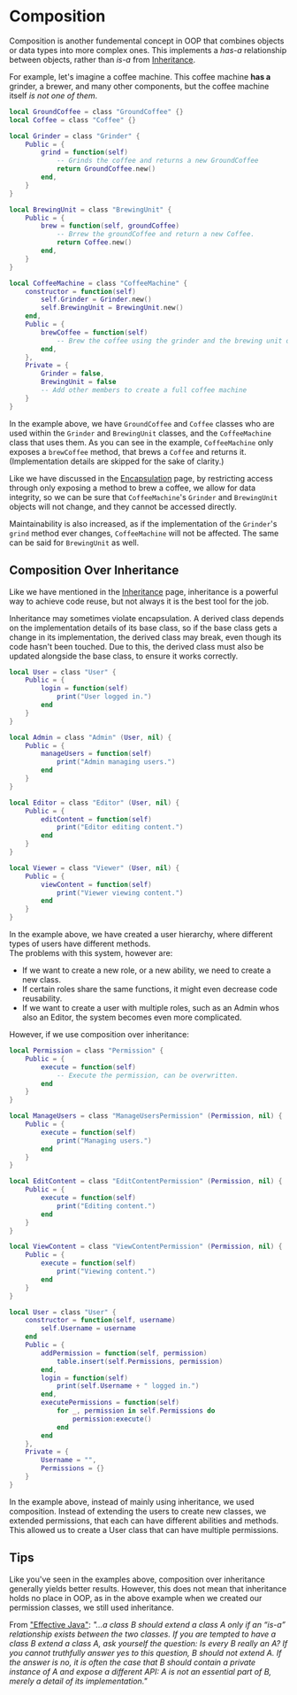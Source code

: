 # Composition

Composition is another fundemental concept in OOP that combines objects or data types into more complex ones.
This implements a *has-a* relationship between objects, rather than *is-a* from [Inheritance](../advanced/inheritance.md).

For example, let's imagine a coffee machine. This coffee machine **has a** grinder, a brewer, and many other components, but the coffee machine itself *is not one of them*.

```lua
local GroundCoffee = class "GroundCoffee" {}
local Coffee = class "Coffee" {}

local Grinder = class "Grinder" {
	Public = {
		grind = function(self)
			-- Grinds the coffee and returns a new GroundCoffee
			return GroundCoffee.new()
		end,
	}
}

local BrewingUnit = class "BrewingUnit" {
	Public = {
		brew = function(self, groundCoffee)
			-- Brrew the groundCoffee and return a new Coffee.
			return Coffee.new()
		end,
	}
}

local CoffeeMachine = class "CoffeeMachine" {
	constructor = function(self)
		self.Grinder = Grinder.new()
		self.BrewingUnit = BrewingUnit.new()
	end,
	Public = {
		brewCoffee = function(self)
			-- Brew the coffee using the grinder and the brewing unit of the object, and return it.
		end,	
	},
	Private = {
		Grinder = false,
		BrewingUnit = false
		-- Add other members to create a full coffee machine
	}
}
```
In the example above, we have `GroundCoffee` and `Coffee` classes who are used within the `Grinder` and `BrewingUnit` classes, and the `CoffeeMachine` class that uses them. As you can see in the example, `CoffeeMachine` only exposes a `brewCoffee` method, that brews a `Coffee` and returns it. (Implementation details are skipped for the sake of clarity.)

Like we have discussed in the [Encapsulation](encapsulation.md) page, by restricting access through only exposing a method to brew a coffee, we allow for data integrity, so we can be sure that `CoffeeMachine`'s `Grinder` and `BrewingUnit` objects will not change, and they cannot be accessed directly.

Maintainability is also increased, as if the implementation of the `Grinder`'s `grind` method ever changes, `CoffeeMachine` will not be affected. The same can be said for `BrewingUnit` as well.

## Composition Over Inheritance

Like we have mentioned in the [Inheritance](../advanced/inheritance.md) page, inheritance is a powerful way to achieve code reuse, but not always it is the best tool for the job. 

Inheritance may sometimes violate encapsulation. A derived class depends on the implementation details of its base class, so if the base class gets a change in its implementation, the derived class may break, even though its code hasn't been touched. Due to this, the derived class must also be updated alongside the base class, to ensure it works correctly.

```lua
local User = class "User" {
    Public = {
        login = function(self)
            print("User logged in.")
        end
    }
}

local Admin = class "Admin" (User, nil) {
    Public = {
        manageUsers = function(self) 
            print("Admin managing users.")
        end
    }
}

local Editor = class "Editor" (User, nil) {
    Public = {
        editContent = function(self) 
            print("Editor editing content.")
        end
    }
}

local Viewer = class "Viewer" (User, nil) {
    Public = {
        viewContent = function(self) 
            print("Viewer viewing content.")
        end
    }
}
```

In the example above, we have created a user hierarchy, where different types of users have different methods. <br>
The problems with this system, however are:
* If we want to create a new role, or a new ability, we need to create a new class.
* If certain roles share the same functions, it might even decrease code reusability.
* If we want to create a user with multiple roles, such as an Admin whos also an Editor, the system becomes even more complicated.

However, if we use composition over inheritance:

```lua
local Permission = class "Permission" {
    Public = {
        execute = function(self)
            -- Execute the permission, can be overwritten.
        end
    }
}

local ManageUsers = class "ManageUsersPermission" (Permission, nil) {
    Public = {
        execute = function(self)
            print("Managing users.")
        end
    }
}

local EditContent = class "EditContentPermission" (Permission, nil) {
    Public = {
        execute = function(self)
            print("Editing content.")
        end
    }
}

local ViewContent = class "ViewContentPermission" (Permission, nil) {
    Public = {
        execute = function(self)
            print("Viewing content.")
        end
    }
}

local User = class "User" {
    constructor = function(self, username) 
        self.Username = username
    end
    Public = {
        addPermission = function(self, permission) 
            table.insert(self.Permissions, permission)
        end,
        login = function(self) 
            print(self.Username + " logged in.")
        end,
        executePermissions = function(self)
            for _, permission in self.Permissions do
                permission:execute()
            end
        end 
    },
    Private = {
        Username = "",
        Permissions = {}
    }
}
```

In the example above, instead of mainly using inheritance, we used composition. Instead of extending the users to create new classes, we extended permissions, that each can have different abilities and methods. This allowed us to create a User class that can have multiple permissions.

## Tips

Like you've seen in the examples above, composition over inheritance generally yields better results. However, this does not mean that inheritance holds no place in OOP, as in the above example when we created our permission classes, we still used inheritance.

From ["Effective Java"](https://kea.nu/files/textbooks/new/Effective%20Java%20(2017%2C%20Addison-Wesley).pdf): *"...a class B should extend a class A only if an “is-a” relationship exists between the two classes. If you are tempted to have a class B extend a class A, ask yourself the question: Is every B really an A? If you cannot truthfully answer yes to this question, B should not extend A. If the answer is no, it is often the case that B should contain a private instance of A and expose a different API: A is not an essential part of B, merely a detail of its implementation."*
